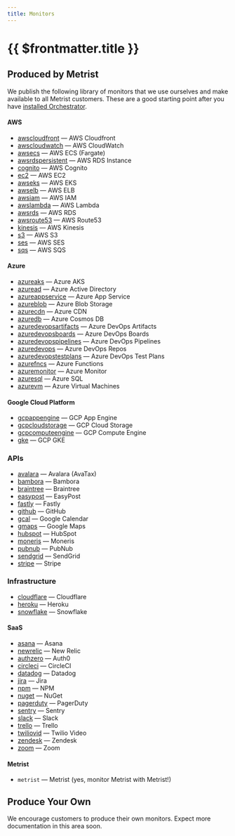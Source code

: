 ```yaml
---
title: Monitors
---
```


# {{ $frontmatter.title }}

## Produced by Metrist

We publish the following library of monitors that we use ourselves and make available to all Metrist customers. These are a good starting point after you have [installed Orchestrator](/guides/orchestrator-installation).

#### AWS

* [awscloudfront](/monitors/metrist_awscloudfront) — AWS Cloudfront
* [awscloudwatch](/monitors/metrist_awscloudwatch) — AWS CloudWatch
* [awsecs](/monitors/metrist_awsecs) — AWS ECS (Fargate)
* [awsrdspersistent](/monitors/metrist_awsrdspersistent) — AWS RDS Instance
* [cognito](/monitors/metrist_cognito) — AWS Cognito
* [ec2](/monitors/metrist_ec2) — AWS EC2
* [awseks](/monitors/metrist_awseks) — AWS EKS
* [awselb](/monitors/metrist_awselb) — AWS ELB
* [awsiam](/monitors/metrist_awsiam) — AWS IAM
* [awslambda](/monitors/metrist_awslambda) — AWS Lambda
* [awsrds](/monitors/metrist_awsrds) — AWS RDS
* [awsroute53](/monitors/metrist_awsroute53) — AWS Route53
* [kinesis](/monitors/metrist_kinesis) — AWS Kinesis
* [s3](/monitors/metrist_s3) — AWS S3
* [ses](/monitors/metrist_ses) — AWS SES
* [sqs](/monitors/metrist_sqs) — AWS SQS

#### Azure

* [azureaks](/monitors/metrist_azureaks) — Azure AKS
* [azuread](/monitors/metrist_azuread) — Azure Active Directory
* [azureappservice](/monitors/metrist_azureappservice) — Azure App Service
* [azureblob](/monitors/metrist_azureblob) — Azure Blob Storage
* [azurecdn](/monitors/metrist_azurecdn) — Azure CDN
* [azuredb](/monitors/metrist_azuredb) — Azure Cosmos DB
* [azuredevopsartifacts](/monitors/metrist_azuredevopsartifacts) — Azure DevOps Artifacts
* [azuredevopsboards](/monitors/metrist_azuredevopsboards) — Azure DevOps Boards
* [azuredevopspipelines](/monitors/metrist_azuredevopspipelines) — Azure DevOps Pipelines
* [azuredevops](/monitors/metrist_azuredevops) — Azure DevOps Repos
* [azuredevopstestplans](/monitors/metrist_azuredevopstestplans) — Azure DevOps Test Plans
* [azurefncs](/monitors/metrist_azurefncs) — Azure Functions
* [azuremonitor](/monitors/metrist_azuremonitor) — Azure Monitor
* [azuresql](/monitors/metrist_azuresql) — Azure SQL
* [azurevm](/monitors/metrist_azurevm) — Azure Virtual Machines

#### Google Cloud Platform

* [gcpappengine](/monitors/metrist_gcpappengine) — GCP App Engine
* [gcpcloudstorage](/monitors/metrist_gcpcloudstorage) — GCP Cloud Storage
* [gcpcomputeengine](/monitors/metrist_gcpcomputeengine) — GCP Compute Engine
* [gke](/monitors/metrist_gke) — GCP GKE

### APIs

* [avalara](/monitors/metrist_avalara) — Avalara (AvaTax)
* [bambora](/monitors/metrist_bambora) — Bambora
* [braintree](/monitors/metrist_braintree) — Braintree
* [easypost](/monitors/metrist_easypost) — EasyPost
* [fastly](/monitors/metrist_fastly) — Fastly
* [github](/monitors/metrist_github) — GitHub
* [gcal](/monitors/metrist_gcal) — Google Calendar
* [gmaps](/monitors/metrist_gmaps) — Google Maps
* [hubspot](/monitors/metrist_hubspot) — HubSpot
* [moneris](/monitors/metrist_moneris) — Moneris
* [pubnub](/monitors/metrist_pubnub) — PubNub
* [sendgrid](/monitors/metrist_sendgrid) — SendGrid
* [stripe](/monitors/metrist_stripe) — Stripe

### Infrastructure

* [cloudflare](/monitors/metrist_cloudflare) — Cloudflare
* [heroku](/monitors/metrist_heroku) — Heroku
* [snowflake](/monitors/metrist_snowflake) — Snowflake

#### SaaS

* [asana](/monitors/metrist_asana) — Asana
* [newrelic](/monitors/metrist_newrelic) — New Relic
* [authzero](/monitors/metrist_authzero) — Auth0
* [circleci](/monitors/metrist_circleci) — CircleCI
* [datadog](/monitors/metrist_datadog) — Datadog
* [jira](/monitors/metrist_jira) — Jira
* [npm](/monitors/metrist_npm) — NPM
* [nuget](/monitors/metrist_nuget) — NuGet
* [pagerduty](/monitors/metrist_pagerduty) — PagerDuty
* [sentry](/monitors/metrist_sentry) — Sentry
* [slack](/monitors/metrist_slack) — Slack
* [trello](/monitors/metrist_trello) — Trello
* [twiliovid](/monitors/metrist_twiliovid) — Twilio Video
* [zendesk](/monitors/metrist_zendesk) — Zendesk
* [zoom](/monitors/metrist_zoom) — Zoom

#### Metrist

* `metrist` — Metrist (yes, monitor Metrist with Metrist!)

## Produce Your Own <Badge type="warning" text="experimental" />

We encourage customers to produce their own monitors. Expect more documentation in this area soon.
